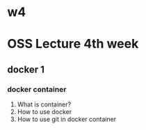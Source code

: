 # w4
# OSS Lecture 4th week
## docker 1
### docker container

1. What is container?
2. How to use docker
3. How to use git in docker container

